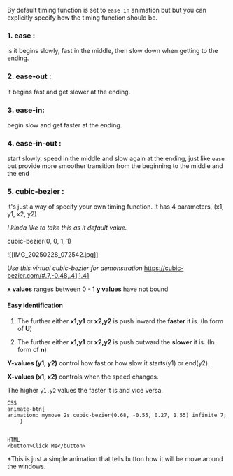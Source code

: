 
By default timing function is set to `ease in` animation but but you can explicitly specify how the timing function should be.

### 1. ease :  

is it begins slowly, fast in the middle, then slow down when getting to the ending.

### 2. ease-out :

it begins fast and get slower at the ending.

### 3. ease-in: 

begin slow and get faster at the ending.

### 4. ease-in-out : 

start slowly, speed in the middle and slow again at the ending, just like `ease` but provide more smoother transition from the beginning to the middle and the end

### 5. cubic-bezier :

it's just a way of specify your own timing function. It has 4 parameters, (x1, y1, x2, y2)

*I kinda like to take this as it default value.*

cubic-bezier(0, 0, 1, 1)

![[IMG_20250228_072542.jpg]]

*Use this virtual cubic-bezier for demonstration*
https://cubic-bezier.com/#.7,-0.48,.41,1.41

**x values** ranges between 0 - 1
**y values** have not bound

#### Easy identification 

1. The further either **x1,y1** or **x2,y2** is push inward the **faster** it is. (In form of **U**)

2. The further either **x1,y1** or **x2,y2** is push outward the **slower** it is. (In form of **n**)

**Y-values (y1, y2)** control how fast or how slow it starts(y1) or end(y2).

**X-values (x1, x2)** controls when the speed changes.

The higher `y1,y2` values the faster it is and vice versa. 

```
CSS
animate-btn{
animation: mymove 2s cubic-bezier(0.68, -0.55, 0.27, 1.55) infinite 7;
    }

	
HTML
<button>Click Me</button>
```

*This is just a simple animation that tells button how it will be move around the windows.


